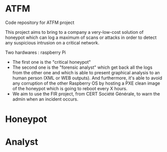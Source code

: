 # ATFM
Code repository for ATFM project

This project aims to bring to a company a very-low-cost solution of honeypot which can log a maximum of scans or attacks in order to detect any suspicious intrusion on a critical network.

Two hardwares : raspberry Pi
   - The first one is the "critical honeypot"
   - The second one is the "forensic analyst" which get back all the logs from the other one and which is able to present graphical analysis to an human person (XML or WEB outputs). And furthermore, it's able to avoid any corruption of the other Raspberry OS by hosting a PXE clean image of the honeypot which is going to reboot every X hours.
   - We aim to use the FIR project, from CERT Société Générale, to warn the admin when an incident occurs.

# Honeypot

# Analyst
